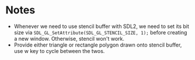 # Notes

* Whenever we need to use stencil buffer with SDL2, we need to set its bit size via `SDL_GL_SetAttribute(SDL_GL_STENCIL_SIZE, 1);` before creating a new window. Otherwise, stencil won't work.
* Provide either triangle or rectangle polygon drawn onto stencil buffer, use w key to cycle between the twos.
